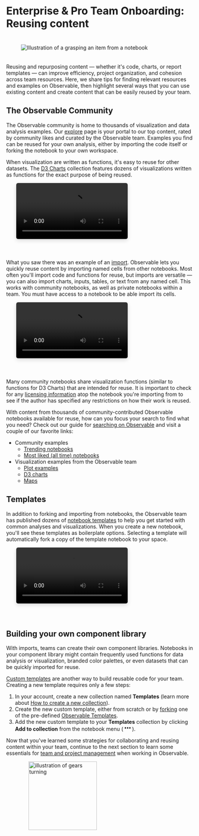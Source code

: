 # Enterprise & Pro Team Onboarding: Reusing content

<figure>
  <img
    style="margin:20px auto;max-width: 90%"
    src="/enterprise-pro/reusing-content/code-reuse@1.png" alt="Illustration of a grasping an item from a notebook"
  />
</figure>

Reusing and repurposing content — whether it's code, charts, or report templates — can improve efficiency, project organization, and cohesion across team resources. Here, we share tips for finding relevant resources and examples on Observable, then highlight several ways that you can use existing content and create content that can be easily reused by your team.

## The Observable Community

The Observable community is home to thousands of visualization and data analysis examples. Our [explore](https://observablehq.com/explore) page is your portal to our top content, rated by community likes and curated by the Observable team. Examples you find can be reused for your own analysis, either by importing the code itself or forking the notebook to your own workspace. 

When visualization are written as functions, it's easy to reuse for other datasets. The [D3 Charts](https://observablehq.com/@d3/gallery) collection features dozens of visualizations written as functions for the exact purpose of being reused.

<video
    style="border-radius:5px;box-shadow:0 4px 12px rgba(0,0,0,0.15), 0 0 0 1px rgba(0, 0, 0, 0.1);margin-left:27px;margin-bottom:40px;max-width: 80%"
    src="/enterprise-pro/reusing-content/reuseViz.mov" alt="Screen capture of a user working in Observable, importing a chart function from the D3 collection then replacing the example data with their own to create their own chart."
    autoplay loop controls = "false">
</video>

What you saw there was an example of an [import](https://observablehq.com/@observablehq/import?collection=@observablehq/notebook-fundamentals). Observable lets you quickly reuse content by importing named cells from other notebooks. Most often you'll import code and functions for reuse, but imports are versatile — you can also import charts, inputs, tables, or text from any named cell.  This works with community notebooks, as well as private notebooks within a team. You must have access to a notebook to be able import its cells.

<video
    style="border-radius:5px;box-shadow:0 4px 12px rgba(0,0,0,0.15), 0 0 0 1px rgba(0, 0, 0, 0.1);margin-left:27px;margin-bottom:40px;max-width: 80%"
    src="/enterprise-pro/reusing-content/import.mov" alt="Screen capture of an Observable user writing a function, choosing Copy Import from the cell menu, then importing and using the function in another notebook."
    autoplay loop controls = "false">
</video>

Many community notebooks share visualization functions (similar to functions for D3 Charts) that are intended for reuse. It is important to check for any [licensing information](https://observablehq.com/@observablehq/licenses) atop the notebook you're importing from to see if the author has specified any restrictions on how their work is reused. 

With content from thousands of community-contributed Observable notebooks available for reuse, how can you focus your search to find what you need? Check out our guide for [searching on Observable](https://observablehq.com/@observablehq/searching-on-observable) and visit a couple of our favorite links:
- Community examples
  - [Trending notebooks](https://observablehq.com/trending)
  - [Most liked (all time) notebooks](https://observablehq.com/top)
- Visualization examples from the Observable team
  - [Plot examples](https://observablehq.com/collection/@observablehq/plot-examples)
  - [D3 charts](https://observablehq.com/collection/@d3/charts)
  - [Maps](https://observablehq.com/collection/@observablehq/maps)

## Templates

In addition to forking and importing from notebooks, the Observable team has published dozens of [notebook templates](https://observablehq.com/templates) to help you get started with common analyses and visualizations. When you create a new notebook, you'll see these templates as boilerplate options. Selecting a template will automatically fork a copy of the template notebook to your space.

<video
    style="border-radius:5px;box-shadow:0 4px 12px rgba(0,0,0,0.15), 0 0 0 1px rgba(0, 0, 0, 0.1);margin-left:27px;margin-bottom:40px;max-width: 80%"
    src="/enterprise-pro/reusing-content/templates.mov" alt="Screen capture of an Observable user choosing an existing template when creating a new notebook."
    autoplay loop controls = "false">
</video>

## Building your own component library

With imports, teams can create their own component libraries. Notebooks in your component library might contain frequently used functions for data analysis or visualization, branded color palettes, or even datasets that can be quickly imported for reuse.  

[Custom templates](https://observablehq.com/@observablehq/custom-templates) are another way to build reusable code for your team. Creating a new template requires only a few steps:

1. In your account, create a new collection named **Templates** (learn more about [How to create a new collection](https://observablehq.com/@observablehq/collections?collection=@observablehq/editing-publishing-collaborating)).
2. Create the new custom template, either from scratch or by [forking](https://observablehq.com/@observablehq/fork-share-merge) one of the pre-defined [Observable Templates](https://observablehq.com/templates).
3. Add the new custom template to your **Templates** collection by clicking **Add to collection** from the notebook menu (<svg style="margin: 0 .25rem;display:inline;" viewBox="0 0 16 16" fill="currentColor" stroke="none" stroke-width="1.5" stroke-linecap="round" stroke-linejoin="round" width="16" height="16"><circle r="2" cy="8" cx="2"></circle><circle r="2" cy="8" cx="8"></circle><circle r="2" cy="8" cx="14"></circle></svg>). 

Now that you've learned some strategies for collaborating and reusing content within your team, continue to the next section to learn some essentials for [team and project management](/enterprise-pro/team-project-management/team-project-management) when working in Observable.

<figure>
  <img
    style="margin-left:20px;width:184px"
    src="/enterprise-pro/reusing-content/small-project-management.png"
    alt="illustration of gears turning"
  />
</figure>

